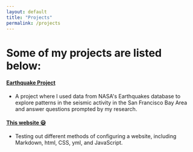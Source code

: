 ```yaml
---
layout: default
title: "Projects"
permalink: /projects
---
```


 <head>
    <title>Projects</title>
    <link rel="stylesheet" href="assets/css/style.css">
  </head>


# Some of my projects are listed below:
#### [Earthquake Project]
* A project where I used data from NASA's Earthquakes database to explore patterns in the seismic activity in the San Francisco Bay Area
  and answer questions prompted by my research.

#### [This website 😃]
* Testing out different methods of configuring a website, including Markdown, html, CSS, yml, and JavaScript.

[Earthquake Project]: https://jzuckut.github.io/earthquake-project/
[This website 😃]: https://jzuckut.github.io
